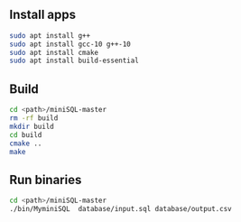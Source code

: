 ## Install apps
```bash
sudo apt install g++
sudo apt install gcc-10 g++-10
sudo apt install cmake
sudo apt install build-essential
```

## Build
```bash
cd <path>/miniSQL-master
rm -rf build
mkdir build
cd build
cmake ..
make
```

## Run binaries
```bash
cd <path>/miniSQL-master
./bin/MyminiSQL  database/input.sql database/output.csv
```
